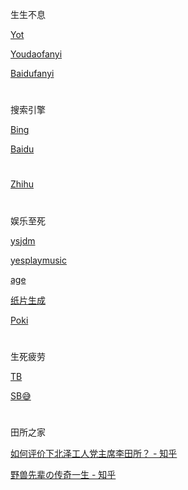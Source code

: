 

生生不息

[Yot](https://www.youdao.com/result?word=hello%20world&lang=en)

[Youdaofanyi](https://fanyi.youdao.com)

[Baidufanyi](fanyi.baidu.com)

#

搜索引擎

[Bing](https://cn.bing.com)

[Baidu](https://www.baidu.com)

#

[Zhihu](https://www.zhihu.com)
#

娱乐至死

[ysjdm](https://www.ysjdm.net)

[yesplaymusic](https://music.hexo.icu)

[age](https://www.agemys.com)

[纸片生成](https://yijiankoutu.com/aiimg/)

[Poki](https://poki.com)


#
生死疲劳

[TB](https://tieba.baidu.com)

[SB😅](https://tieba.baidu.com/p/7553188326)

#

田所之家

[如何评价下北泽工人党主席李田所？ - 知乎](https://www.zhihu.com/question/472851981)

[野兽先辈の传奇一生 - 知乎](https://zhuanlan.zhihu.com/p/164581850)

